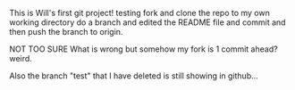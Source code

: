 This is Will's first git project!
testing fork and clone the repo to my own working directory
do a branch and edited the README file and commit and then push the branch to origin. 

NOT TOO SURE What is wrong but somehow my fork is 1 commit ahead? weird.

Also the branch "test" that I have deleted is still showing in github...


